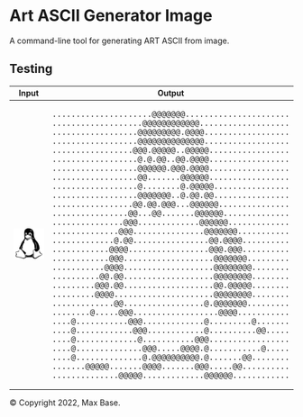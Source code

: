 # Art ASCII Generator Image

A command-line tool for generating ART ASCII from image.

## Testing

| Input | Output |
| ----- | ------ |
| ![Art ASCII Generator Image](input.png) | <pre>.....................@@@@@@@......................<br>...................@@@@@@@@@@@@...................<br>..................@@@@@@@@@.@@@@..................<br>..................@@@@@@@@@@@@@@..................<br>.................@@@.@@@@@..@@@@@.................<br>..................@.@.@@..@@.@@@@.................<br>..................@@@@@@.@@@.@@@@.................<br>..................@@.......@@@@@@.................<br>..................@........@.@@@@@................<br>..................@@@@@@@..@.@@.@@................<br>.................@@.@@.@@@...@@@@@@...............<br>................@@...@@.......@@@@@@..............<br>...............@@@.............@@@@@@.............<br>..............@@@...............@@@@@@@...........<br>.............@.@@................@@.@@@@..........<br>............@@@@.................@@@.@@@..........<br>............@@@...................@@@@@@@.........<br>...........@@@@...................@@@@@@@@........<br>..........@@.@@...................@@@@@@@@........<br>.........@@@.@@...................@@.@@@@@........<br>.........@@@@.....................@@@@@@@@........<br>.............@@.................@.@@@@@@@.........<br>........@.....@@@..................@@@@...........<br>....@...........@@@.............@.........@.......<br>....@............@@@............@..........@@.....<br>....@.............@...........@@@.................<br>....@..............@@@.....@@@@.@...........@.....<br>....@..............@.@@@@@@@@@@.@.......@@........<br>.......@@@@@.......@@@@.......@@@.....@@..........<br>..............@@@@@.............@@@@@@............</pre> |

© Copyright 2022, Max Base.
